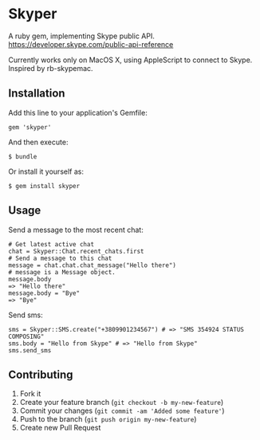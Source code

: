 # Skyper

A ruby gem, implementing Skype public API.
https://developer.skype.com/public-api-reference

Currently works only on MacOS X, using AppleScript to connect to Skype.
Inspired by rb-skypemac.


## Installation

Add this line to your application's Gemfile:

    gem 'skyper'

And then execute:

    $ bundle

Or install it yourself as:

    $ gem install skyper

## Usage

Send a message to the most recent chat:

	# Get latest active chat
	chat = Skyper::Chat.recent_chats.first
	# Send a message to this chat
	message = chat.chat.chat_message("Hello there")
	# message is a Message object.
	message.body
	=> "Hello there"
	message.body = "Bye"
	=> "Bye"

Send sms:

    sms = Skyper::SMS.create("+3809901234567") # => "SMS 354924 STATUS COMPOSING"
    sms.body = "Hello from Skype" # => "Hello from Skype"
    sms.send_sms


## Contributing

1. Fork it
2. Create your feature branch (`git checkout -b my-new-feature`)
3. Commit your changes (`git commit -am 'Added some feature'`)
4. Push to the branch (`git push origin my-new-feature`)
5. Create new Pull Request
